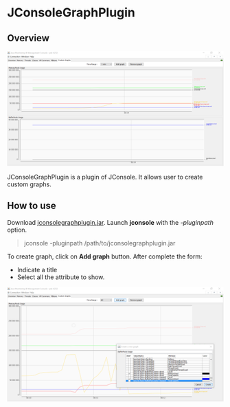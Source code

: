 
# JConsoleGraphPlugin

## Overview

![Main Panel](/snapshots/mainpanel.png?raw=true "Main panel")

JConsoleGraphPlugin is a plugin of JConsole.
It allows user to create custom graphs.

## How to use

Download [jconsolegraphplugin.jar](/dist/jconsolegraphplugin.jar?raw=true "jconsolegraphplugin.jar").
Launch **jconsole** with the _-pluginpath_ option.


> jconsole -pluginpath /path/to/jconsolegraphplugin.jar

To create graph, click on **Add graph** button.
After complete the form:
* Indicate a title
* Select all the attribute to show.

![Example](/snapshots/addgraph.png?raw=true "Example")